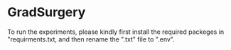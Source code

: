 # GradSurgery
To run the experiments, please kindly first install the required packeges in "requirments.txt, and then rename the ".txt" file to ".env".
